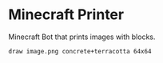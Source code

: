 # Minecraft Printer
Minecraft Bot that prints images with blocks.

```
draw image.png concrete+terracotta 64x64
```